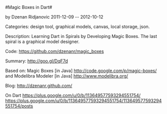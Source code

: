 
#Magic Boxes in Dart#

by Dzenan Ridjanovic
2011-12-09 -- 2012-10-12

Categories: design tool, graphical models, canvas, local storage, json.

Description: Learning Dart in Spirals by Developing Magic Boxes.
The last spiral is a graphical model designer.

Code:
https://github.com/dzenanr/magic_boxes

Summary:
http://goo.gl/DqF7d

Based on:
Magic Boxes [in Java]
http://code.google.com/p/magic-boxes/
and
Modelibra Modeler [in Java]
http://www.modelibra.org/

Blog:
http://dzenanr.github.com/

On Dart
https://plus.google.com/u/0/b/113649577593294551754/
https://plus.google.com/u/0/b/113649577593294551754/113649577593294551754/posts

